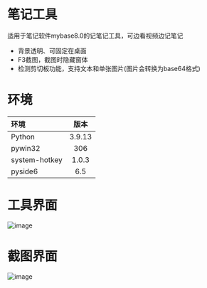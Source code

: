# 笔记工具
适用于笔记软件mybase8.0的记笔记工具，可边看视频边记笔记
- 背景透明、可固定在桌面
- F3截图，截图时隐藏窗体
- 检测剪切板功能，支持文本和单张图片(图片会转换为base64格式)

# 环境
| 环境      | 版本 |
| :---        |    :----:   |
| Python      | 3.9.13       |
| pywin32   | 306        |
| system-hotkey   | 1.0.3        |
| pyside6   | 6.5       |


# 工具界面
![image](https://user-images.githubusercontent.com/57351717/233840177-1f345111-f306-49aa-880e-f9edf00f50ff.png)
# 截图界面
![image](https://user-images.githubusercontent.com/57351717/233842828-18b4c7cc-fe2a-49c4-a45d-d7b70b9fca17.png)
